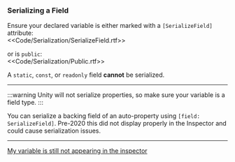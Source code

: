 ### Serializing a Field

Ensure your declared variable is either marked with a `[SerializeField]` attribute:  
<<Code/Serialization/SerializeField.rtf>>  

or is `public`:  
<<Code/Serialization/Public.rtf>>

A `static`, `const`, or `readonly` field **cannot** be serialized.

---  

:::warning
Unity will not serialize properties, so make sure your variable is a field type.
:::  

You can serialize a backing field of an auto-property using `[field: SerializeField]`. Pre-2020 this did not display properly in the Inspector and could cause serialization issues.

---  

[My variable is still not appearing in the inspector](Serialization%202/Serializing%20A%20Field%202.md)